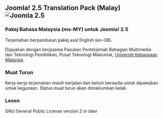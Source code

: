 ## Joomla! 2.5 Translation Pack (Malay) ![Joomla 2.5](http://extensions.joomla.org/images/jed/compat_25.png)
### Pakej Bahasa Malaysia (ms-MY) untuk Joomla! 2.5
Terjemahan berpandukan pakej asal English (en-GB).

Dijayakan dengan kerjasama Pasukan Penterjemah Bahagian Multimedia dan Teknologi Pendidikan, Pusat Teknologi Maklumat, [Universiti Kebagsaan Malaysia](http://www.ukm.my).

### Muat Turun
Kerja-kerja terjemahan masih berjalan dan belum bersedia untuk dipakejkan untuk kegunaan. Status muat turun akan dimaklumkan kelak.

### Lesen
GNU General Public License version 2 or later
